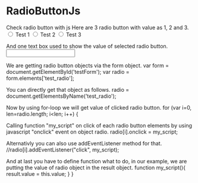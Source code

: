 # RadioButtonJs
Check radio button with js
Here are 3 radio button with value as 1, 2 and 3.
  <label><input type="radio" name="test_radio" value="1" /> Test 1</label>
  <label><input type="radio" name="test_radio" value="2" /> Test 2</label>
    <label><input type="radio" name="test_radio" value="3" /> Test 3</label>

And one text box used to show the value of selected radio button.
  <input type="text" name="result" readonly>

We are getting radio button objects via the form object.
  var form = document.getElementById('testForm');
    var radio = form.elements['test_radio'];
  
You can directly get that object as follows.
  radio = document.getElementsByName('test_radio');

Now by using for-loop  we will get value of clicked radio button.
for (var i=0, len=radio.length; i<len; i++) {
  
  Calling function "my_script" on click of each radio button elements by using javascript "onclick" event on object radio.
  radio[i].onclick = my_script;
  
  Alternativly you can also use addEventListener method for that.
  //radio[i].addEventListener("click", my_script);
  
  And at last you have to define function what to do, in our example, we are putting the value of radio object in the result object.
  function my_script(){
    result.value = this.value;
  }
}
